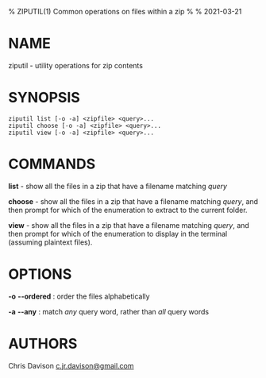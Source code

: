% ZIPUTIL(1) Common operations on files within a zip
%
% 2021-03-21


# NAME

ziputil - utility operations for zip contents

# SYNOPSIS

    ziputil list [-o -a] <zipfile> <query>...
    ziputil choose [-o -a] <zipfile> <query>...
    ziputil view [-o -a] <zipfile> <query>...

# COMMANDS

**list** - show all the files in a zip that have a filename matching *query*

**choose** - show all the files in a zip that have a filename matching *query*,
and then prompt for which of the enumeration to extract to the current folder.

**view** - show all the files in a zip that have a filename matching *query*,
and then prompt for which of the enumeration to display in the terminal
(assuming plaintext files).

# OPTIONS

**-o** **\-\-ordered**
:  order the files alphabetically

**-a** **\-\-any**
: match *any* query word, rather than *all* query words


# AUTHORS

Chris Davison <c.jr.davison@gmail.com>
